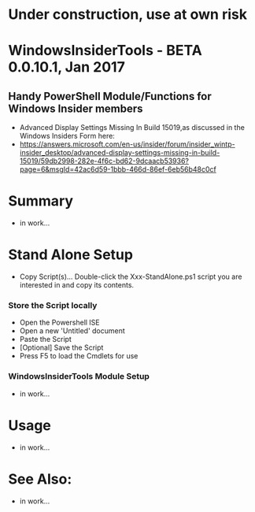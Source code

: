 # Under construction, use at own risk

# WindowsInsiderTools - BETA 0.0.10.1, Jan 2017

## Handy PowerShell Module/Functions for Windows Insider members
+ Advanced Display Settings Missing In Build 15019,as discussed in the Windows Insiders Form here:
+ https://answers.microsoft.com/en-us/insider/forum/insider_wintp-insider_desktop/advanced-display-settings-missing-in-build-15019/59db2998-282e-4f6c-bd62-9dcaacb53936?page=6&msgId=42ac6d59-1bbb-466d-86ef-6eb56b48c0cf

# Summary
+ in work...

# Stand Alone Setup
+ Copy Script(s)...
Double-click the Xxx-StandAlone.ps1 script you are interested in and copy its contents.

### Store the Script locally
+ Open the Powershell ISE
+ Open a new 'Untitled' document
+ Paste the Script
+ [Optional] Save the Script
+ Press F5 to load the Cmdlets for use

### WindowsInsiderTools Module Setup
+ in work...

# Usage
+ in work...

# See Also:
+ in work...
